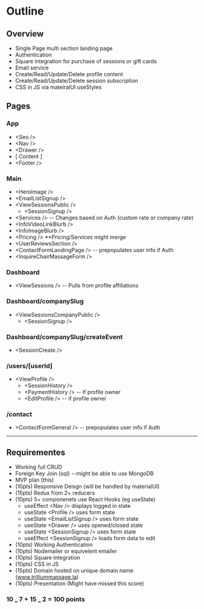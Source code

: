 # Outline

## Overview

- Single Page multi section landing page
- Authentication
- Square integration for purchase of sessions or gift cards
- Email service
- Create/Read/Update/Delete profile content
- Create/Read/Update/Delete session subscription
- CSS in JS via mateiralUI useStyles

## Pages

### App

- \<Seo />
- \<Nav />
- \<Drawer />
- [ Content ]
- \<Footer />

### Main

- \<HeroImage />
- \<EmailListSignup />
- \<ViewSessionsPublic />
  - \<SessionSignup />
- \<Services /> -- Changes based on Auth (custom rate or company rate)
- \<InfoVideoLinkBlurb />
- \<InfoImageBlurb />
- \<Pricing /> \*\*Pricing/Services might merge
- \<UserReviewsSection />
- \<ContactFormLandingPage /> -- prepopulates user info if Auth
- \<InquireChairMassageForm />

### Dashboard

- \<ViewSessions /> -- Pulls from profile affiliations

### Dashboard/companySlug

- \<ViewSessionsCompanyPublic />
  - \<SessionSignup />

### Dashboard/companySlug/createEvent

- \<SessionCreate />

### /users/[userId]

- \<ViewProfile />
  - \<SessionHistory />
  - \<PaymentHistory /> -- if profile owner
  - \<EditProfile /> -- if profile owner

### /contact

- \<ContactFormGeneral /> -- prepopulates user info if Auth

---

## Requirementes

- Working full CRUD
- Foreign Key Join (sql) --might be able to use MongoDB
- MVP plan (this)
- (10pts) Responsive Deisgn (will be handled by materialUI)
- (15pts) Redux from 2+ reducers
- (10pts) 5+ componenets use React Hooks (eg useState)
  - useEffect \<Nav /> displays logged in state
  - useState \<Profile /> uses form state
  - useState \<EmailListSignup /> uses form state
  - useState \<Drawer /> uses opened/closed state
  - useState \<SessionSignup /> uses form state
  - useEffect \<SessionSignup /> loads form data to edit
- (10pts) Working Authentication
- (10pts) Nodemailer or equivelent emailer
- (10pts) Square integration
- (10pts) CSS in JS
- (15pts) Domain hosted on unique domain name (www.trilliummassage.la)
- (10pts) Presentation (Might have missed this score)

### 10 _ 7 + 15 _ 2 = 100 points
